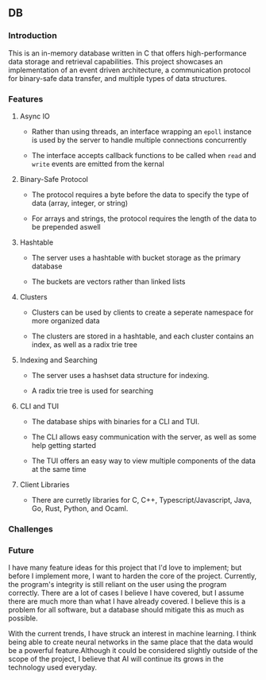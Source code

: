 
## DB

### Introduction

This is an in-memory database written in C that offers high-performance data storage
and retrieval capabilities. This project showcases an implementation of an event driven
architecture, a communication protocol for binary-safe data transfer, and multiple types of
data structures.

### Features

1. Async IO

    - Rather than using threads, an interface wrapping an `epoll` instance is used by the server to handle
    multiple connections concurrently

    - The interface accepts callback functions to be called when `read` and
    `write` events are emitted from the kernal

2. Binary-Safe Protocol

    - The protocol requires a byte before the data to specify the type of data (array, integer, or string)

    - For arrays and strings, the protocol requires the length of the data to be prepended aswell

3. Hashtable

    - The server uses a hashtable with bucket storage as the primary database

    - The buckets are vectors rather than linked lists

5. Clusters

    - Clusters can be used by clients to create a seperate namespace for more organized data

    - The clusters are stored in a hashtable, and each cluster contains an index, as well as a
    radix trie tree

5. Indexing and Searching

    - The server uses a hashset data structure for indexing.

    - A radix trie tree is used for searching

6. CLI and TUI

    - The database ships with binaries for a CLI and TUI.

    - The CLI allows easy communication with the server, as well as some help getting started

    - The TUI offers an easy way to view multiple components of the data at the same time

7. Client Libraries

    - There are curretly libraries for C, C++, Typescript/Javascript, Java, Go, Rust, Python, and Ocaml.


### Challenges

### Future

I have many feature ideas for this project that I'd love to implement; but before I implement
more, I want to harden the core of the project. Currently, the program's integrity is still
reliant on the user using the program correctly. There are a lot of cases I believe I have covered,
but I assume there are much more than what I have already covered. I believe this
is a problem for all software, but a database should mitigate this as much as possible.

With the current trends, I have struck an interest in machine learning.
I think being able to create neural networks in the same place that the data would be a
powerful feature.Although it could be considered slightly outside of the scope of the project,
I believe that AI will continue its grows in the technology used everyday.



